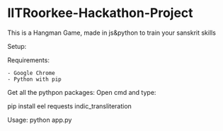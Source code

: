 # IITRoorkee-Hackathon-Project

This is a Hangman Game, made in js&python to train your sanskrit skills

Setup:

  Requirements:
  
    - Google Chrome
    - Python with pip
    
   Get all the pythpon packages:
   Open cmd and type:
   
   pip install eel requests indic_transliteration
   
Usage:
  python app.py
